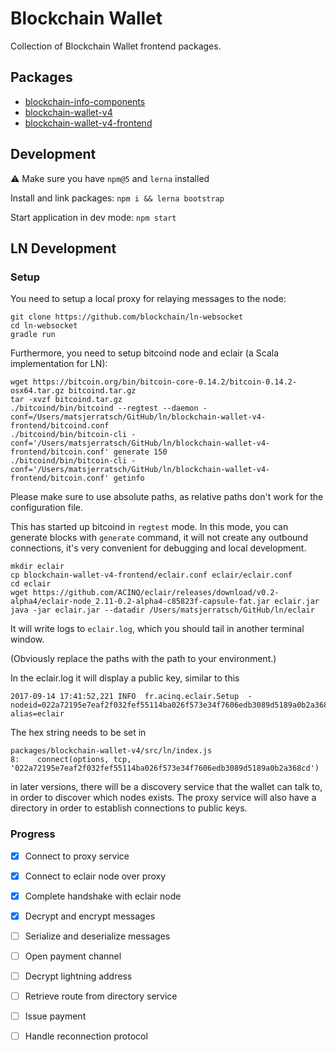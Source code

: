# Blockchain Wallet

Collection of Blockchain Wallet frontend packages.

## Packages

- [blockchain-info-components](./packages/blockchain-info-components)
- [blockchain-wallet-v4](./packages/blockchain-wallet-v4)
- [blockchain-wallet-v4-frontend](./packages/blockchain-wallet-v4-frontend)

## Development

⚠️ Make sure you have `npm@5` and `lerna` installed

Install and link packages: `npm i && lerna bootstrap`

Start application in dev mode: `npm start`

## LN Development

### Setup

You need to setup a local proxy for relaying messages to the node:

```
git clone https://github.com/blockchain/ln-websocket
cd ln-websocket
gradle run
```

Furthermore, you need to setup bitcoind node and eclair (a Scala implementation for LN):

```
wget https://bitcoin.org/bin/bitcoin-core-0.14.2/bitcoin-0.14.2-osx64.tar.gz bitcoind.tar.gz
tar -xvzf bitcoind.tar.gz
./bitcoind/bin/bitcoind --regtest --daemon -conf=/Users/matsjerratsch/GitHub/ln/blockchain-wallet-v4-frontend/bitcoind.conf
./bitcoind/bin/bitcoin-cli -conf='/Users/matsjerratsch/GitHub/ln/blockchain-wallet-v4-frontend/bitcoin.conf' generate 150
./bitcoind/bin/bitcoin-cli -conf='/Users/matsjerratsch/GitHub/ln/blockchain-wallet-v4-frontend/bitcoin.conf' getinfo
```

Please make sure to use absolute paths, as relative paths don't work for the configuration file.

This has started up bitcoind in `regtest` mode. In this mode, you can generate blocks
 with `generate` command, it will not create any outbound connections, it's
 very convenient for debugging and local development.

```
mkdir eclair
cp blockchain-wallet-v4-frontend/eclair.conf eclair/eclair.conf
cd eclair
wget https://github.com/ACINQ/eclair/releases/download/v0.2-alpha4/eclair-node_2.11-0.2-alpha4-c85823f-capsule-fat.jar eclair.jar
java -jar eclair.jar --datadir /Users/matsjerratsch/GitHub/ln/eclair
```

It will write logs to `eclair.log`, which you should tail in another terminal window. 

(Obviously replace the paths with the path to your environment.)

In the eclair.log it will display a public key, similar to this

```
2017-09-14 17:41:52,221 INFO  fr.acinq.eclair.Setup  - nodeid=022a72195e7eaf2f032fef55114ba026f573e34f7606edb3089d5189a0b2a368cd alias=eclair
```

The hex string needs to be set in 

```
packages/blockchain-wallet-v4/src/ln/index.js
8:    connect(options, tcp, '022a72195e7eaf2f032fef55114ba026f573e34f7606edb3089d5189a0b2a368cd')
```

in later versions, there will be a discovery service that the wallet can talk to, in order to discover which nodes exists. The proxy service will also have a directory in order to establish connections to public keys. 

### Progress

- [X] Connect to proxy service
- [X] Connect to eclair node over proxy
- [X] Complete handshake with eclair node
- [X] Decrypt and encrypt messages
- [ ] Serialize and deserialize messages
- [ ] Open payment channel
- [ ] Decrypt lightning address
- [ ] Retrieve route from directory service
- [ ] Issue payment
- [ ] Handle reconnection protocol



